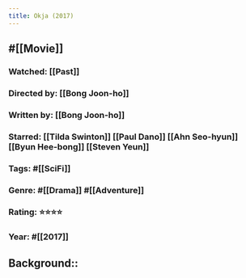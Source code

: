 ```yaml
---
title: Okja (2017)
---
```


## #[[Movie]]
### Watched: [[Past]]

### Directed by: [[Bong Joon-ho]]

### Written by: [[Bong Joon-ho]]

### Starred: [[Tilda Swinton]] [[Paul Dano]] [[Ahn Seo-hyun]] [[Byun Hee-bong]] [[Steven Yeun]]

### Tags: #[[SciFi]]

### Genre: #[[Drama]] #[[Adventure]]

### Rating: ⭐⭐⭐⭐

### Year: #[[2017]]

## Background::
